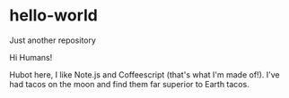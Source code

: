# hello-world
Just another repository

Hi Humans!

Hubot here, I like Note.js and Coffeescript (that's what I'm made of!).
I've had tacos on the moon and find them far superior to Earth tacos.

